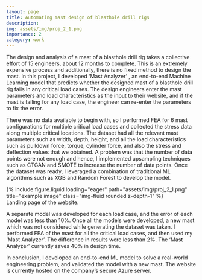```yaml
---
layout: page
title: Automating mast design of blasthole drill rigs
description:
img: assets/img/proj_2_1.png
importance: 2
category: work
---
```


The design and analysis of a mast of a blasthole drill rig takes a collective effort of 15 engineers, about 12 months to complete. This is an extremely expensive process and additionally, there is no fixed method to design the mast. In this project, I developed ‘Mast Analyzer’ , an end-to-end Machine Learning model that predicts whether the designed mast of a blasthole drill rig fails in any critical load cases. The design engineers enter the mast parameters and load characteristics as the input to their website, and if the mast is failing for any load case, the engineer can re-enter the parameters to fix the error.

There was no data available to begin with, so I performed FEA for 6 mast configurations for multiple critical load cases and collected the stress data along multiple critical locations. The dataset had all the relevant mast parameters such as width, depth, height, and all the load characteristics such as pulldown force, torque, cylinder force, and also the stress and deflection values that we obtained. A problem was that the number of data points were not enough and hence, I implemented upsampling techniques such as CTGAN and SMOTE to increase the number of data points. Once the dataset was ready, I leveraged a combination of traditional ML algorithms such as XGB and Random Forest to develop the model.

<div class="row">
    <div class="col-sm mt-3 mt-md-0">
        {% include figure.liquid loading="eager" path="assets/img/proj_2_1.png" title="example image" class="img-fluid rounded z-depth-1" %}
    </div>
</div>
<div class="caption">
    Landing page of the website.
</div>

A separate model was developed for each load case, and the error of each model was less than 10%. Once all the models were developed, a new mast which was not considered while generating the dataset was taken. I performed FEA of the mast for all the critical load cases, and then used my ‘Mast Analyzer’. The difference in results were less than 2%. The ‘Mast Analyzer’ currently saves 40% in design time.

In conclusion, I developed an end-to-end ML model to solve a real-world engineering problem, and validated the model with a new mast. The website is currently hosted on the company’s secure Azure server.
